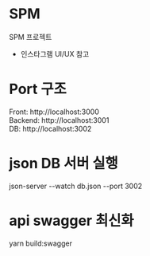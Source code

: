 # SPM
SPM 프로젝트
- 인스타그램 UI/UX 참고

# Port 구조
Front: http://localhost:3000  
Backend: http://localhost:3001  
DB: http://localhost:3002  

# json DB 서버 실행
json-server --watch db.json --port 3002

# api swagger 최신화
yarn build:swagger
